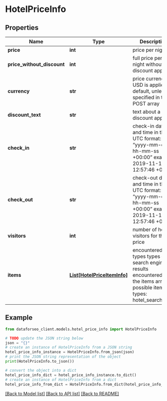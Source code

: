# HotelPriceInfo


## Properties

Name | Type | Description | Notes
------------ | ------------- | ------------- | -------------
**price** | **int** | price per night | [optional] 
**price_without_discount** | **int** | full price per night without a discount applied | [optional] 
**currency** | **str** | price currency USD is applied by default, unless specified in the POST array | [optional] 
**discount_text** | **str** | text about a discount applied | [optional] 
**check_in** | **str** | check-in date and time in the UTC format: “yyyy-mm-dd hh-mm-ss +00:00” example: 2019-11-15 12:57:46 +00:00 | [optional] 
**check_out** | **str** | check-out date and time in the UTC format: “yyyy-mm-dd hh-mm-ss +00:00” example: 2019-11-15 12:57:46 +00:00 | [optional] 
**visitors** | **int** | number of hotel visitors for this price | [optional] 
**items** | [**List[HotelPriceItemInfo]**](HotelPriceItemInfo.md) | encountered item types types of search engine results encountered in the items array; possible item types: hotel_search_item | [optional] 

## Example

```python
from dataforseo_client.models.hotel_price_info import HotelPriceInfo

# TODO update the JSON string below
json = "{}"
# create an instance of HotelPriceInfo from a JSON string
hotel_price_info_instance = HotelPriceInfo.from_json(json)
# print the JSON string representation of the object
print(HotelPriceInfo.to_json())

# convert the object into a dict
hotel_price_info_dict = hotel_price_info_instance.to_dict()
# create an instance of HotelPriceInfo from a dict
hotel_price_info_from_dict = HotelPriceInfo.from_dict(hotel_price_info_dict)
```
[[Back to Model list]](../README.md#documentation-for-models) [[Back to API list]](../README.md#documentation-for-api-endpoints) [[Back to README]](../README.md)


